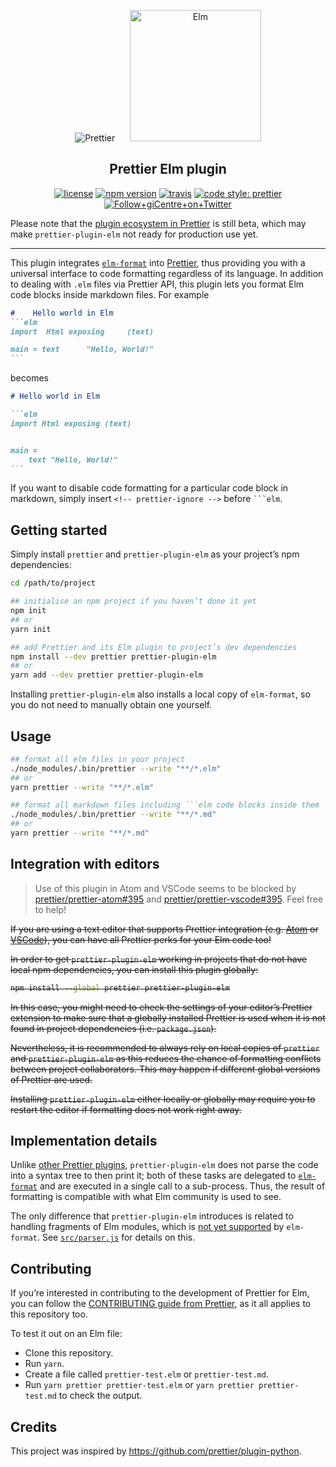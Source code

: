 <p align="center">
<img alt="Prettier"
  src="https://cdn.rawgit.com/prettier/prettier-logo/master/images/prettier-icon-light.svg">
&nbsp;&nbsp;&nbsp;&nbsp;
<img alt="Elm"
  height="210"
  src="https://upload.wikimedia.org/wikipedia/commons/thumb/f/f3/Elm_logo.svg/1024px-Elm_logo.svg.png">
</p>

<h2 align="center">Prettier Elm plugin</h2>

<p align="center">
  <a href="https://github.com/gicentre/prettier-plugin-elm/blob/master/LICENSE">
    <img alt="license" src="https://img.shields.io/github/license/gicentre/prettier-plugin-elm.svg?style=flat-square"><!--
  --></a>
  <a href="https://www.npmjs.com/package/prettier-plugin-elm">
    <img alt="npm version" src="https://img.shields.io/npm/v/prettier-plugin-elm.svg?style=flat-square"><!--
  --></a>
  <a href="https://travis-ci.org/gicentre/prettier-plugin-elm">
    <img alt="travis" src="https://img.shields.io/travis/gicentre/prettier-plugin-elm/master.svg?style=flat-square"><!--
  --></a>
  <!-- <a href="https://www.npmjs.com/package/prettier-plugin-elm">
    <img alt="monthly downloads" src="https://img.shields.io/npm/dm/prettier-plugin-elm.svg?style=flat-square"><!--
   -></a> -->
  <a href="#badge">
    <img alt="code style: prettier" src="https://img.shields.io/badge/code_style-prettier-ff69b4.svg?style=flat-square"><!--
  --></a>
  <a href="https://twitter.com/giCentre">
    <img alt="Follow+giCentre+on+Twitter" src="https://img.shields.io/twitter/follow/giCentre.svg?label=follow+giCentre&style=flat-square"><!--
  --></a>
</p>

Please note that the [plugin ecosystem in Prettier](https://prettier.io/docs/en/plugins.html) is still beta, which may make <nobr>`prettier-plugin-elm`</nobr> not ready for production use yet.

---

This plugin integrates [`elm-format`](https://github.com/avh4/elm-format) into [Prettier](https://github.com/prettier/prettier), thus providing you with a universal interface to code formatting regardless of its language.
In addition to dealing with `.elm` files via Prettier API, this plugin lets you format Elm code blocks inside markdown files. For example

<!-- prettier-ignore -->
````md
#    Hello world in Elm
```elm
import  Html exposing     (text)

main = text      "Hello, World!"
```
````

becomes

````md
# Hello world in Elm

```elm
import Html exposing (text)


main =
    text "Hello, World!"
```
````

If you want to disable code formatting for a particular code block in markdown, simply insert <nobr>`<!-- prettier-ignore -->`</nobr> before ` ```elm `.

## Getting started

Simply install `prettier` and `prettier-plugin-elm` as your project’s npm dependencies:

```bash
cd /path/to/project

## initialise an npm project if you haven’t done it yet
npm init
## or
yarn init

## add Prettier and its Elm plugin to project’s dev dependencies
npm install --dev prettier prettier-plugin-elm
## or
yarn add --dev prettier prettier-plugin-elm
```

Installing `prettier-plugin-elm` also installs a local copy of `elm-format`, so you do not need to manually obtain one yourself.
<!-- Despite an overhead in about ≈20 MB of disk space used by `node_modules`, this hard-coded sub-dependency makes it easier to collaborate on the code and also test its quality with CI tools. -->

<!-- Global use of plugin is blocked by https://github.com/prettier/prettier/issues/4000 -->

## Usage

````bash
## format all elm files in your project
./node_modules/.bin/prettier --write "**/*.elm"
## or
yarn prettier --write "**/*.elm"

## format all markdown files including ```elm code blocks inside them
./node_modules/.bin/prettier --write "**/*.md"
## or
yarn prettier --write "**/*.md"
````

## Integration with editors

> Use of this plugin in Atom and VSCode seems to be blocked by [prettier/prettier-atom#395](https://github.com/prettier/prettier-atom/issues/395) and [prettier/prettier-vscode#395](https://github.com/prettier/prettier-vscode/issues/395).
Feel free to help!

<s>If you are using a text editor that supports Prettier integration (e.g. [Atom](https://atom.io/packages/prettier-atom) or [VSCode](https://github.com/prettier/prettier-vscode)), you can have all Prettier perks for your Elm code too!

In order to get `prettier-plugin-elm` working in projects that do not have local npm dependencies, you can install this plugin globally:

```bash
npm install --global prettier prettier-plugin-elm
```

In this case, you might need to check the settings of your editor’s Prettier extension to make sure that a globally installed Prettier is used when it is not found in project dependencies (i.e. `package.json`).

Nevertheless, it is recommended to always rely on local copies of `prettier` and `prettier-plugin-elm` as this reduces the chance of formatting conflicts between project collaborators.
This may happen if different global versions of Prettier are used.

Installing `prettier-plugin-elm` either locally or globally may require you to restart the editor if formatting does not work right away.</s>

## Implementation details

Unlike [other Prettier plugins](https://prettier.io/docs/en/plugins.html#official-plugins), `prettier-plugin-elm` does not parse the code into a syntax tree to then print it; both of these tasks are delegated to [`elm-format`](https://github.com/avh4/elm-format) and are executed in a single call to a sub-process.
Thus, the result of formatting is compatible with what Elm community is used to see.

The only difference that `prettier-plugin-elm` introduces is related to handling fragments of Elm modules, which is [not yet supported](https://github.com/avh4/elm-format/issues/65) by `elm-format`.
See [`src/parser.js`](https://github.com/gicentre/prettier-plugin-elm/blob/master/src/parser.js) for details on this.

## Contributing

If you’re interested in contributing to the development of Prettier for Elm, you can follow the [CONTRIBUTING guide from Prettier](https://github.com/prettier/prettier/blob/master/CONTRIBUTING.md), as it all applies to this repository too.

To test it out on an Elm file:

* Clone this repository.
* Run `yarn`.
* Create a file called `prettier-test.elm` or `prettier-test.md`.
* Run `yarn prettier prettier-test.elm` or `yarn prettier prettier-test.md` to check the output.

## Credits

This project was inspired by https://github.com/prettier/plugin-python.
